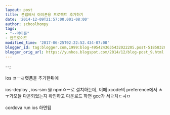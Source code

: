 ```yaml
---
layout: post
title: 폰갭에서 아이폰용 프로젝트 추가하기
date: '2014-12-09T21:57:00.001-08:00'
author: schoolhompy
tags:
- "--아이폰"
- 안드로이드
modified_time: '2017-06-25T02:22:52.434-07:00'
blogger_id: tag:blogger.com,1999:blog-4954243635432022205.post-5185832869733163889
blogger_orig_url: https://yunhos.blogspot.com/2014/12/blog-post_9.html
---
```


--;<br/><br/>ios ㅍㅡㄹ랫폼을 추가한뒤에<br/><br/>ios-deploy , ios-sim 을 npmㅇㅡ로 설치하는데, 이때 xcode의 preference에서 ㅊㅜ가모듈 다운되었는지 확인하고 다운로드 하면 gcc가 서ㄹ치ㄷㅚㅁ<br/><br/>cordova run ios 하면됨